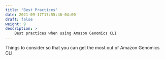 ```yaml
---
title: "Best Practices"
date: 2021-09-17T17:55:46-04:00
draft: false
weight: 9
description: >
    Best practices when using Amazon Genomics CLI
---
```


Things to consider so that you can get the most out of Amazon Genomics CLI
